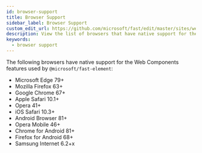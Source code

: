 ```yaml
---
id: browser-support
title: Browser Support
sidebar_label: Browser Support
custom_edit_url: https://github.com/microsoft/fast/edit/master/sites/website/src/docs/resources/browser-support.md
description: View the list of browsers that have native support for the Web Components features used by fast-element.
keywords:
  - browser support
---
```


The following browsers have native support for the Web Components features used by `@microsoft/fast-element`:

* Microsoft Edge 79+
* Mozilla Firefox 63+
* Google Chrome 67+
* Apple Safari 10.1+
* Opera 41+
* iOS Safari 10.3+
* Android Browser 81+
* Opera Mobile 46+
* Chrome for Android 81+
* Firefox for Android 68+
* Samsung Internet 6.2+x
